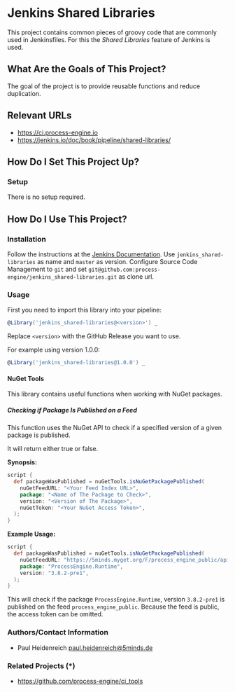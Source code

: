 # Jenkins Shared Libraries

This project contains common pieces of groovy code that are commonly used in
Jenkinsfiles. For this the _Shared Libraries_ feature of Jenkins is used.

## What Are the Goals of This Project?

The goal of the project is to provide reusable functions and reduce duplication.

## Relevant URLs

- https://ci.process-engine.io
- https://jenkins.io/doc/book/pipeline/shared-libraries/

## How Do I Set This Project Up?

### Setup

There is no setup required.

## How Do I Use This Project?

### Installation

Follow the instructions at the [Jenkins Documentation](https://jenkins.io/doc/book/pipeline/shared-libraries/#using-libraries).
Use `jenkins_shared-libraries` as name and `master` as version. Configure
Source Code Management to `git` and set
`git@github.com:process-engine/jenkins_shared-libraries.git` as clone url.

### Usage

First you need to import this library into your pipeline:

```groovy
@Library('jenkins_shared-libraries@<version>') _
```

Replace `<version>` with the GitHub Release you want to use.

For example using version 1.0.0:

```groovy
@Library('jenkins_shared-libraries@1.0.0') _
```

#### NuGet Tools

This library contains useful functions when working with NuGet packages.

##### Checking if Package Is Published on a Feed

This function uses the NuGet API to check if a specified version of a given
package is published.

It will return either true or false.

**Synopsis:**

```groovy
script {
  def packageWasPublished = nuGetTools.isNuGetPackagePublished(
    nuGetFeedURL: "<Your Feed Index URL>",
    package: "<Name of The Package to Check>",
    version: "<Version of The Package>",
    nuGetToken: "<Your NuGet Access Token>",
  );
}
```

**Example Usage:**

```groovy
script {
  def packageWasPublished = nuGetTools.isNuGetPackagePublished(
    nuGetFeedURL: "https://5minds.myget.org/F/process_engine_public/api/v3/index.json",
    package: "ProcessEngine.Runtime",
    version: "3.8.2-pre1",
  );
}
```

This will check if the package `ProcessEngine.Runtime`, version `3.8.2-pre1`
is published on the feed `process_engine_public`. Because the feed is public,
the access token can be omitted.

### Authors/Contact Information

- Paul Heidenreich <paul.heidenreich@5minds.de>

### Related Projects (*)

- https://github.com/process-engine/ci_tools
